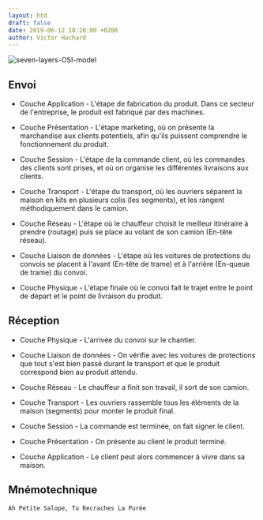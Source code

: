 ```yaml
---
layout: htd
draft: false
date: 2019-06-12 18:20:00 +0200
author: Victor Hachard
---
```


![seven-layers-OSI-model]({{site.baseurl}}/res/osi-model/seven-layers-OSI-model.png)

## Envoi

- Couche Application - L'étape de fabrication du produit. Dans ce secteur de l'entreprise, le produit est fabriqué par des machines.

- Couche Présentation - L'étape marketing, où on présente la marchandise aux clients potentiels, afin qu'ils puissent comprendre le fonctionnement du produit.

- Couche Session - L'étape de la commande client, où les commandes des clients sont prises, et où on organise les différentes livraisons aux clients.

- Couche Transport - L'étape du transport, où les ouvriers séparent la maison en kits en plusieurs colis (les segments), et les rangent méthodiquement dans le camion.

- Couche Réseau - L'étape où le chauffeur choisit le meilleur itinéraire à prendre (routage) puis se place au volant de son camion (En-tête réseau).

- Couche Liaison de données - L'étape où les voitures de protections du convois se placent à l'avant (En-tête de trame) et à l'arrière (En-queue de trame) du convoi.

- Couche Physique - L'étape finale où le convoi fait le trajet entre le point de départ et le point de livraison du produit.

## Réception

- Couche Physique - L'arrivée du convoi sur le chantier.

- Couche Liaison de données - On vérifie avec les voitures de protections que tout s'est bien passé durant le transport et que le produit correspond bien au produit attendu.

- Couche Réseau - Le chauffeur a finit son travail, il sort de son camion.

- Couche Transport - Les ouvriers rassemble tous les éléments de la maison (segments) pour monter le produit final.

- Couche Session - La commande est terminée, on fait signer le client.

- Couche Présentation - On présente au client le produit terminé.

- Couche Application - Le client peut alors commencer à vivre dans sa maison.

## Mnémotechnique

`Ah Petite Salope, Tu Recraches La Purée`
